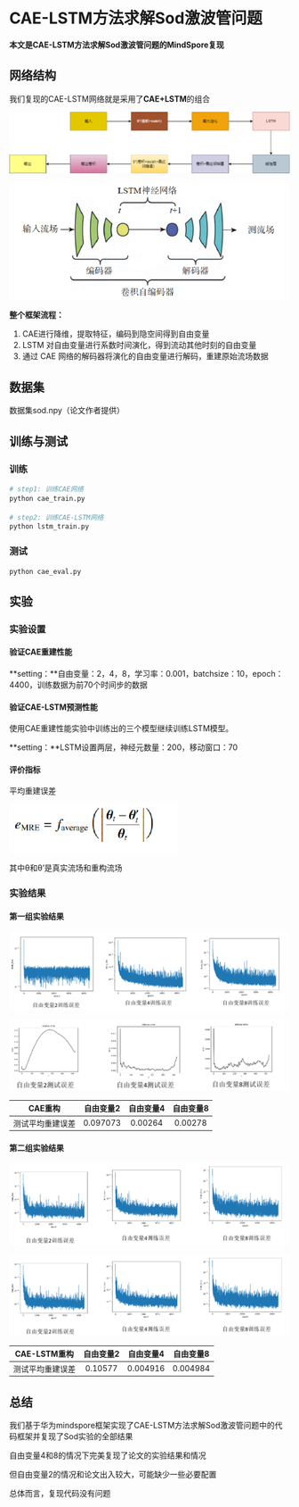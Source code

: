 # CAE-LSTM方法求解Sod激波管问题

**本文是CAE-LSTM方法求解Sod激波管问题的MindSpore复现**

## 网络结构

我们复现的CAE-LSTM网络就是采用了**CAE+LSTM**的组合

![image-20240614223804960](reademe.assets/image-20240614223804960.png)

![image-20240614223659309](reademe.assets/image-20240614223659309.png)

**整个框架流程：**

1. CAE进行降维，提取特征，编码到隐空间得到自由变量
2. LSTM 对自由变量进行系数时间演化，得到流动其他时刻的自由变量
3. 通过 CAE 网络的解码器将演化的自由变量进行解码，重建原始流场数据



## 数据集

数据集sod.npy（论文作者提供）



## 训练与测试

### 训练

```python
# step1: 训练CAE网络
python cae_train.py 

# step2: 训练CAE-LSTM网络
python lstm_train.py
```

### 测试

```python
python cae_eval.py 
```



## 实验

### 实验设置

#### 验证CAE重建性能

**setting：**自由变量：2，4，8，学习率：0.001，batchsize：10，epoch：4400，训练数据为前70个时间步的数据

#### 验证CAE-LSTM预测性能

使用CAE重建性能实验中训练出的三个模型继续训练LSTM模型。

**setting：**LSTM设置两层，神经元数量：200，移动窗口：70



#### 评价指标

平均重建误差

<img src="reademe.assets/image-20240614224023454.png" alt="image-20240614224023454" style="zoom:67%;" /> 

其中θ和θ’是真实流场和重构流场

### 实验结果

#### 第一组实验结果

![image-20240614232437619](reademe.assets/image-20240614232437619.png)

![image-20240614232455393](reademe.assets/image-20240614232455393.png)

|   **CAE**重构    | **自由变量**2 | **自由变量**4 | **自由变量**8 |
| :--------------: | :-----------: | :-----------: | :-----------: |
| 测试平均重建误差 |   0.097073    |    0.00264    |    0.00278    |

#### 第二组实验结果

![image-20240614224356362](reademe.assets/image-20240614224356362.png)

![image-20240614224407527](reademe.assets/image-20240614224407527.png)

| **CAE-LSTM**重构 | **自由变量**2 | **自由变量4** | **自由变量8** |
| :--------------: | :-----------: | :-----------: | :-----------: |
| 测试平均重建误差 |    0.10577    |   0.004916    |   0.004984    |

## 总结

我们基于华为mindspore框架实现了CAE-LSTM方法求解Sod激波管问题中的代码框架并复现了Sod实验的全部结果

自由变量4和8的情况下完美复现了论文的实验结果和情况

但自由变量2的情况和论文出入较大，可能缺少一些必要配置

总体而言，复现代码没有问题

